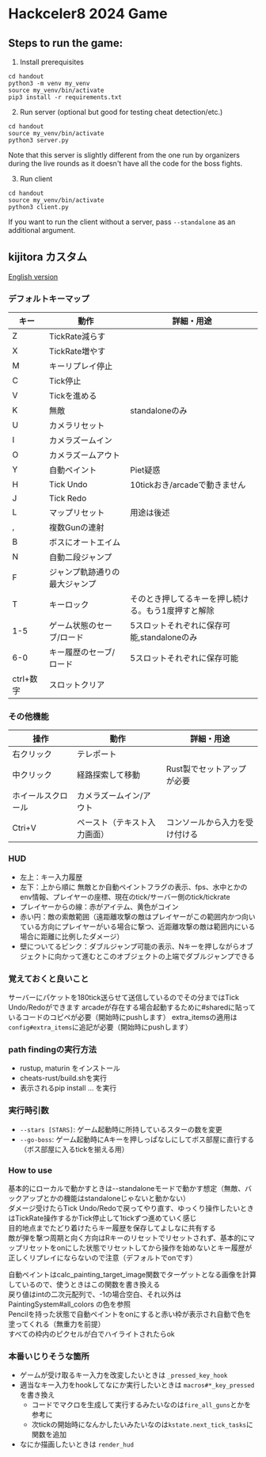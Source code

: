 # Hackceler8 2024 Game

## Steps to run the game:

1. Install prerequisites
```
cd handout
python3 -m venv my_venv
source my_venv/bin/activate
pip3 install -r requirements.txt
```

2. Run server (optional but good for testing cheat detection/etc.)

```
cd handout
source my_venv/bin/activate
python3 server.py
```

Note that this server is slightly different from the one run by organizers during the live rounds as it doesn't have all the code for the boss fights.

3. Run client

```
cd handout
source my_venv/bin/activate
python3 client.py
```

If you want to run the client without a server, pass `--standalone` as an additional argument.

## kijitora カスタム

[English version](/README-en.md)

### デフォルトキーマップ

| キー | 動作 | 詳細・用途 |
| --- | --- | --- |
| Z | TickRate減らす | |
| X | TickRate増やす | |
| M | キーリプレイ停止 | |
| C | Tick停止 | |
| V | Tickを進める | |
| K | 無敵 | standaloneのみ |
| U | カメラリセット | |
| I | カメラズームイン | |
| O | カメラズームアウト | |
| Y | 自動ペイント | Piet疑惑 |
| H | Tick Undo | 10tickおき/arcadeで動きません |
| J | Tick Redo | |
| L | マップリセット | 用途は後述 |
| , | 複数Gunの連射 | |
| B | ボスにオートエイム | |
| N | 自動二段ジャンプ | |
| F | ジャンプ軌跡通りの最大ジャンプ | |
| T | キーロック | そのとき押してるキーを押し続ける。もう1度押すと解除 |
| 1-5 | ゲーム状態のセーブ/ロード | 5スロットそれぞれに保存可能,standaloneのみ |
| 6-0 | キー履歴のセーブ/ロード | 5スロットそれぞれに保存可能 |
| ctrl+数字 | スロットクリア | |

### その他機能
| 操作 | 動作 | 詳細・用途 |
| --- | --- | --- |
| 右クリック | テレポート | |
| 中クリック | 経路探索して移動 | Rust製でセットアップが必要 |
| ホイールスクロール | カメラズームイン/アウト | |
| Ctri+V | ペースト（テキスト入力画面） | コンソールから入力を受け付ける |

### HUD
- 左上：キー入力履歴
- 左下：上から順に 無敵とか自動ペイントフラグの表示、fps、水中とかのenv情報、プレイヤーの座標、現在のtick/サーバー側のtick/tickrate
- プレイヤーからの線：赤がアイテム、黄色がコイン
- 赤い円：敵の索敵範囲（遠距離攻撃の敵はプレイヤーがこの範囲内かつ向いている方向にプレイヤーがいる場合に撃つ、近距離攻撃の敵は範囲内にいる場合に距離に比例したダメージ）
- 壁についてるピンク：ダブルジャンプ可能の表示、Nキーを押しながらオブジェクトに向かって進むとこのオブジェクトの上端でダブルジャンプできる

### 覚えておくと良いこと
サーバーにパケットを180tick送らせて送信しているのでその分まではTick Undo/Redoができます
arcadeが存在する場合起動するために#sharedに貼っているコードのコピペが必要（開始時にpushします）
extra_itemsの適用は`config#extra_items`に追記が必要（開始時にpushします）

### path findingの実行方法
- rustup, maturin をインストール
- cheats-rust/build.shを実行
- 表示されるpip install ... を実行

### 実行時引数
  - `--stars [STARS]`: ゲーム起動時に所持しているスターの数を変更
  - `--go-boss`: ゲーム起動時にAキーを押しっぱなしにしてボス部屋に直行する（ボス部屋に入るtickを揃える用）

### How to use
基本的にローカルで動かすときは--standaloneモードで動かす想定（無敵、バックアップとかの機能はstandaloneじゃないと動かない）\
ダメージ受けたらTick Undo/Redoで戻ってやり直す、ゆっくり操作したいときはTickRate操作するかTick停止して1tickずつ進めていく感じ \
目的地点までたどり着けたらキー履歴を保存してよしなに共有する \
敵が弾を撃つ周期と向く方向はRキーのリセットでリセットされず、基本的にマップリセットをonにした状態でリセットしてから操作を始めないとキー履歴が正しくリプレイにならないので注意（デフォルトでonです）

自動ペイントはcalc_painting_target_image関数でターゲットとなる画像を計算しているので、使うときはこの関数を書き換える \
戻り値はintの二次元配列で、-1の場合空白、それ以外は PaintingSystem#all_colors の色を参照 \
Pencilを持った状態で自動ペイントをonにすると赤い枠が表示され自動で色を塗ってくれる（無重力を前提） \
すべての枠内のピクセルが白でハイライトされたらok

### 本番いじりそうな箇所
- ゲームが受け取るキー入力を改変したいときは `_pressed_key_hook`
- 適当なキー入力をhookしてなにか実行したいときは `macros#*_key_pressed` を書き換え
  - コードでマクロを生成して実行するみたいなのは`fire_all_guns`とかを参考に
  - 次tickの開始時になんかしたいみたいなのは`kstate.next_tick_tasks`に関数を追加
- なにか描画したいときは `render_hud`
